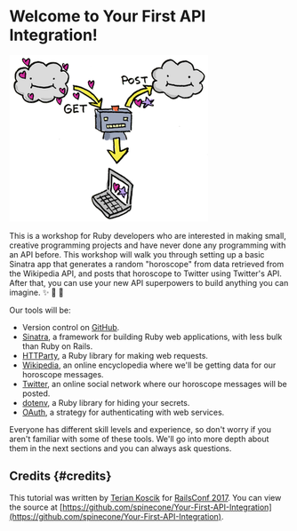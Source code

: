 # Welcome to Your First API Integration!

![](/assets/intro.png)

This is a workshop for Ruby developers who are interested in making small, creative programming projects and have never done any programming with an API before. This workshop will walk you through setting up a basic Sinatra app that generates a random "horoscope" from data retrieved from the Wikipedia API, and posts that horoscope to Twitter using Twitter's API. After that, you can use your new API superpowers to build anything you can imagine. ✨ 🦄 🍕

Our tools will be:

* Version control on [GitHub](https://github.com/).
* [Sinatra](http://docs.railsbridge.org/learn-to-code/sinatra), a framework for building Ruby web applications, with less bulk than Ruby on Rails.
* [HTTParty](https://github.com/jnunemaker/httparty), a Ruby library for making web requests.
* [Wikipedia](https://www.wikipedia.org/), an online encyclopedia where we'll be getting data for our horoscope messages.
* [Twitter](https://twitter.com/), an online social network where our horoscope messages will be posted.
* [dotenv](https://github.com/bkeepers/dotenv), a Ruby library for hiding your secrets.
* [OAuth](https://oauth.net/), a strategy for authenticating with web services.

Everyone has different skill levels and experience, so don't worry if you aren't familiar with some of these tools. We'll go into more depth about them in the next sections and you can always ask questions.

## Credits {#credits}

This tutorial was written by [Terian Koscik](https://twitter.com/spine_cone) for [RailsConf 2017](http://railsconf.com/). You can view the source at [https://github.com/spinecone/Your-First-API-Integration](https://github.com/spinecone/Your-First-API-Integration).

